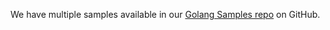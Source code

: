 We have multiple samples available in our [Golang Samples repo](https://github.com/okta/samples-golang/tree/master/resource-server) on GitHub.
